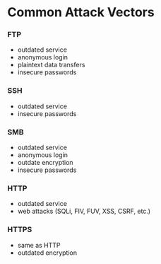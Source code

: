 # Common Attack Vectors

### FTP
- outdated service
- anonymous login
- plaintext data transfers
- insecure passwords

### SSH
- outdated service
- insecure passwords

### SMB
- outdated service
- anonymous login
- outdate encryption
- insecure passwords

### HTTP
- outdated service
- web attacks (SQLi, FIV, FUV, XSS, CSRF, etc.)

### HTTPS
- same as HTTP
- outdated encryption
